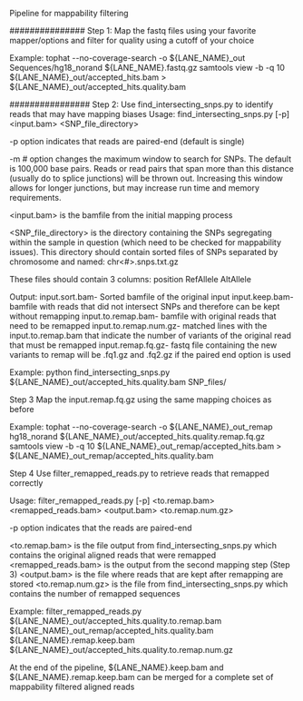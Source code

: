 Pipeline for mappability filtering

###############
Step 1: Map the fastq files using your favorite mapper/options and filter for quality using a cutoff of your choice

Example:
tophat --no-coverage-search -o ${LANE_NAME}_out Sequences/hg18_norand ${LANE_NAME}.fastq.gz
samtools view -b -q 10 ${LANE_NAME}_out/accepted_hits.bam > ${LANE_NAME}_out/accepted_hits.quality.bam

################
Step 2: Use find_intersecting_snps.py to identify reads that may have mapping biases
Usage: 
find_intersecting_snps.py [-p] <input.bam> <SNP_file_directory>

-p option indicates that reads are paired-end (default is single)

-m # option changes the maximum window to search for SNPs.  The default is 100,000 base pairs.  Reads or read pairs that span more than this distance (usually do to splice junctions) will be thrown out.  Increasing this window allows for longer junctions, but may increase run time and memory requirements.

<input.bam> is the bamfile from the initial mapping process

<SNP_file_directory> is the directory containing the SNPs segregating within the sample in question (which need to be checked for mappability issues).  This directory should contain sorted files of SNPs separated by chromosome and named:
chr<#>.snps.txt.gz

These files should contain 3 columns:
position RefAllele AltAllele

Output:
input.sort.bam-
	Sorted bamfile of the original input
input.keep.bam-
	bamfile with reads that did not intersect SNPs and therefore can be kept without remapping
input.to.remap.bam-
	bamfile with original reads that need to be remapped
input.to.remap.num.gz-
	matched lines with the input.to.remap.bam that indicate the number of variants of the original read that must be remapped
input.remap.fq.gz-
	fastq file containing the new variants to remap
	will be .fq1.gz and .fq2.gz if the paired end option is used

Example:
python find_intersecting_snps.py ${LANE_NAME}_out/accepted_hits.quality.bam SNP_files/

Step 3
Map the input.remap.fq.gz using the same mapping choices as before

Example:
tophat --no-coverage-search -o ${LANE_NAME}_out_remap hg18_norand ${LANE_NAME}_out/accepted_hits.quality.remap.fq.gz
samtools view -b -q 10 ${LANE_NAME}_out_remap/accepted_hits.bam > ${LANE_NAME}_out_remap/accepted_hits.quality.bam

Step 4
Use filter_remapped_reads.py to retrieve reads that remapped correctly

Usage:
filter_remapped_reads.py [-p] <to.remap.bam> <remapped_reads.bam> <output.bam> <to.remap.num.gz>

-p option indicates that the reads are paired-end

<to.remap.bam> is the file output from find_intersecting_snps.py which contains the original aligned reads that were remapped
<remapped_reads.bam> is the output from the second mapping step (Step 3)
<output.bam> is the file where reads that are kept after remapping are stored
<to.remap.num.gz> is the file from find_intersecting_snps.py which contains the number of remapped sequences

Example:
filter_remapped_reads.py ${LANE_NAME}_out/accepted_hits.quality.to.remap.bam ${LANE_NAME}_out_remap/accepted_hits.quality.bam ${LANE_NAME}.remap.keep.bam ${LANE_NAME}_out/accepted_hits.quality.to.remap.num.gz

At the end of the pipeline, ${LANE_NAME}.keep.bam and ${LANE_NAME}.remap.keep.bam can be merged for a complete set of mappability filtered aligned reads
	
